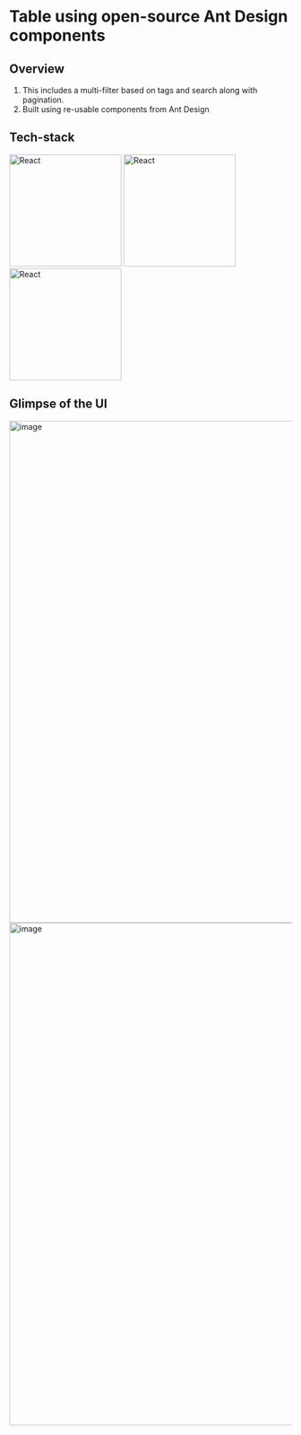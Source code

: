 # Table using open-source Ant Design components
## Overview
1)  This includes a multi-filter based on tags and search along with pagination.
2)  Built using re-usable components from Ant Design 

## Tech-stack
<img width="200" src="https://upload.wikimedia.org/wikipedia/commons/thumb/a/a7/React-icon.svg/1200px-React-icon.svg.png" alt ="React" />
<img width="200" src=["https://upload.wikimedia.org/wikipedia/commons/thumb/a/a7/React-icon.svg/1200px-React-icon.svg.png](https://www.google.com/url?sa=i&url=https%3A%2F%2Ficonduck.com%2Ficons%2F27540%2Fjavascript-js&psig=AOvVaw10XBGPTd1sq8N1e3Q3vPQr&ust=1714559448599000&source=images&cd=vfe&opi=89978449&ved=0CBIQjRxqFwoTCNj0mend6YUDFQAAAAAdAAAAABAE)" alt ="React" />
<img width="200" src="https://upload.wikimedia.org/wikipedia/commons/thumb/a/a7/React-icon.svg/1200px-React-icon.svg.png" alt ="React" />


## Glimpse of the UI
<img width="895" alt="image" src="https://github.com/saikiran76/AntTable/assets/80874246/307ea21e-593e-4fd7-a4be-55324d51a7f7">
<img width="896" alt="image" src="https://github.com/saikiran76/AntTable/assets/80874246/f251d3f8-9b06-40fb-82b5-393c8d81b0e3">




